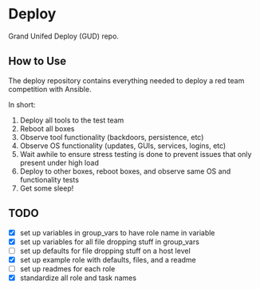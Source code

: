 # Deploy

Grand Unifed Deploy (GUD) repo.


## How to Use

The deploy repository contains everything needed to deploy a red team competition with Ansible.

In short:

1. Deploy all tools to the test team
2. Reboot all boxes
3. Observe tool functionality (backdoors, persistence, etc)
4. Observe OS functionality (updates, GUIs, services, logins, etc)
5. Wait awhile to ensure stress testing is done to prevent issues that only present under high load
6. Deploy to other boxes, reboot boxes, and observe same OS and functionality tests
7. Get some sleep!


## TODO
- [X] set up variables in group_vars to have role name in variable
- [X] set up variables for all file dropping stuff in group_vars
- [ ] set up defaults for file dropping stuff on a host level
- [X] set up example role with defaults, files, and a readme
- [ ] set up readmes for each role
- [X] standardize all role and task names
